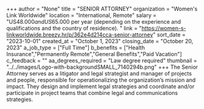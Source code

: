 +++
author = "None"
title = "SENIOR ATTORNEY"
organization = "Women's Link Worldwide"
location = "International, Remote"
salary = "US$48.000 and US$65.000 per year (depending on the experience and qualifications and the country of residence). "
link = "https://women-s-linkworldwide.breezy.hr/p/362e4d214cca-senior-attorney"
sort_date = "2023-10-01"
created_at = "October 1, 2023"
closing_date = "October 20, 2023"
a_job_type = ["Full Time"]
b_benefits = ["Health Insurance","Permanently Remote","General Benefits","Paid Vacation"]
c_feedback = ""
aa_degrees_required = "Law degree required"
thumbnail = "../../images/Logo-with-backgroundSMALL_7140294b.png"
+++
The Senior Attorney serves as a litigator and legal strategist and manager of projects and people, responsible for operationalizing the organization’s mission and impact. They design and implement legal strategies and coordinate and/or participate in project teams that combine legal and communications strategies.  